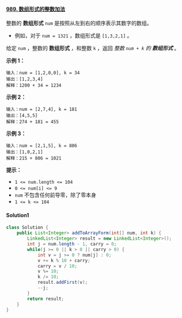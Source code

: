 #### [989. 数组形式的整数加法](https://leetcode-cn.com/problems/add-to-array-form-of-integer/)

整数的 **数组形式** `num` 是按照从左到右的顺序表示其数字的数组。

- 例如，对于 `num = 1321` ，数组形式是 `[1,3,2,1]` 。

给定 `num` ，整数的 **数组形式** ，和整数 `k` ，返回 *整数 `num + k` 的 **数组形式*** 。

**示例 1：**

```
输入：num = [1,2,0,0], k = 34
输出：[1,2,3,4]
解释：1200 + 34 = 1234
```

**示例 2：**

```
输入：num = [2,7,4], k = 181
输出：[4,5,5]
解释：274 + 181 = 455
```

**示例 3：**

```
输入：num = [2,1,5], k = 806
输出：[1,0,2,1]
解释：215 + 806 = 1021
```



**提示：**

- `1 <= num.length <= 104`
- `0 <= num[i] <= 9`
- `num` 不包含任何前导零，除了零本身
- `1 <= k <= 104`



#### Solution1

```java
class Solution {
    public List<Integer> addToArrayForm(int[] num, int k) {
        LinkedList<Integer> result = new LinkedList<Integer>();
        int j = num.length - 1, carry = 0;
        while(j >= 0 || k > 0 || carry > 0) {
            int v = j >= 0 ? num[j] : 0;
            v += k % 10 + carry;
            carry = v / 10;
            v %= 10;
            k /= 10;
            result.addFirst(v);
            --j;
        }
        return result;
    }
}
```

